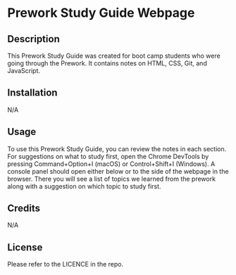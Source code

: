 # Prework Study Guide Webpage

## Description

This Prework Study Guide was created for boot camp students who were going through the Prework. It contains notes on HTML, CSS, Git, and JavaScript.

## Installation
N/A

## Usage

To use this Prework Study Guide, you can review the notes in each section. For suggestions on what to study first, open the Chrome DevTools by pressing Command+Option+I (macOS) or Control+Shift+I (Windows). A console panel should open either below or to the side of the webpage in the browser. There you will see a list of topics we learned from the prework along with a suggestion on which topic to study first.

## Credits

N/A

## License

Please refer to the LICENCE in the repo.